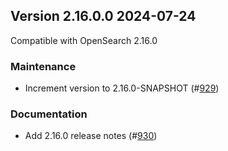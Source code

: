 ## Version 2.16.0.0 2024-07-24

Compatible with OpenSearch 2.16.0

### Maintenance
* Increment version to 2.16.0-SNAPSHOT (#[929](https://github.com/opensearch-project/notifications/pull/929))

### Documentation
* Add 2.16.0 release notes (#[930](https://github.com/opensearch-project/notifications/pull/930))